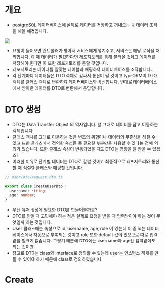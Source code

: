 # 개요

- postgreSQL 데이터베이스에 실제로 데이터를 저장하고 꺼내오는 등 데이터 조작을 해볼 예정입니다.

![](https://img1.daumcdn.net/thumb/R1280x0/?scode=mtistory2&fname=https%3A%2F%2Fblog.kakaocdn.net%2Fdn%2FbqAI6v%2FbtsDnzXzxuD%2Fz9yuzfzfKF7VKozohXGMP1%2Fimg.png)

- 요청이 들어오면 컨트롤러가 받아서 서비스에게 넘겨주고, 서비스는 해당 로직을 처리합니다. 이 때 데이터가 필요하다면 레포지토리를 통해 불러올 것이고 데이터를 저장해야 한다면 이 또한 레포지토리를 통할 것입니다.
- 레포지토리는 데이터를 알맞는 테이블과 매핑하여 데이터베이스를 조작합니다.
- 각 단계마다 데이터들은 DTO 객체로 감싸서 통신이 될 것이고 typeORM이 DTO 객체를 클래스 객체로 변환하여 데이터베이스와 통신합니다. 반대로 데이터베이스에서 받아온 데이터를 DTO로 변환해서 응답합니다.

# DTO 생성

- DTO는 Data Transfer Object 의 약자입니다. 말 그대로 데이터를 담고 이동하는 객체입니다.
- 클래스 객체를 그대로 이용하는 것은 변조의 위험이나 데이터의 무결성을 헤칠 수 있고 또한 클래스에서 정의한 속성들 중 필요한 부분만을 사용할 수 있다는 점에 의의가 있습니다. 또한 클래스 속성이 변동되었을 때도 DTO는 영향을 덜 받을 수 있겠죠!
- 이러한 이유로 단계별 데이터는 DTO로 감쌀 것이고 최종적으로 레포지토리와 통신할 때 적절한 클래스와 매핑할 것입니다.

```typescript
// user/dto/request.dto.ts

export class CreateUserDto {
  username: string;
  age: number;
}
```

- 우선 유저 생성에 필요한 DTO를 만들어볼까요?
- DTO를 만들 때 고민해야 하는 점은 실제로 요청을 받을 때 입력받아야 하는 것이 무엇일까 하는 것입니다.
- User 클래스에는 속성으로 id, username, age, role 이 있는데 이 중 id는 데이터베이스에서 자동으로 부여되는 것이고 role 또한 default 값이 있으므로 따로 입력받을 필요가 없습니다. 그렇기 때문에 DTO에는 username과 age만 입력받아도 되는 것이죠!
- 참고로 DTO는 class와 interface로 정의할 수 있는데 user는 인스턴스 객체를 만들 수 있어야 하기 때문에 class로 정의하였습니다.

# Create

